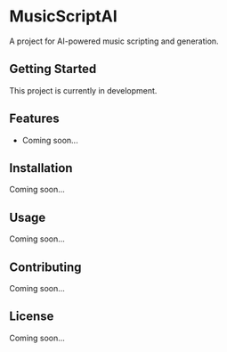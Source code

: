 # MusicScriptAI

A project for AI-powered music scripting and generation.

## Getting Started

This project is currently in development.

## Features

- Coming soon...

## Installation

Coming soon...

## Usage

Coming soon...

## Contributing

Coming soon...

## License

Coming soon...
